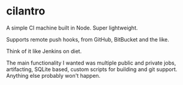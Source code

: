cilantro
=========

A simple CI machine built in Node. Super lightweight.

Supports remote push hooks, from GitHub, BitBucket and the like.

Think of it like Jenkins on diet.

The main functionality I wanted was multiple public and private jobs, artifacting, SQLite based, custom scripts for building and git support. Anything else probably won't happen.
